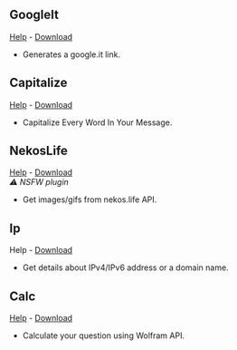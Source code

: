 ## GoogleIt
[Help](https://github.com/scrazzz/AliucordPlugins/tree/main/GoogleIt/README.md) - [Download](https://github.com/scrazzz/AliucordPlugins/blob/builds/GoogleIt.zip?raw=true)
- Generates a google.it link.

## Capitalize
[Help](https://github.com/scrazzz/AliucordPlugins/tree/main/Capitalize/README.md) - [Download](https://github.com/scrazzz/AliucordPlugins/blob/builds/Capitalize.zip?raw=true)
- Capitalize Every Word In Your Message.

## NekosLife
[Help](https://github.com/scrazzz/AliucordPlugins/tree/main/NekosLife/README.md) - [Download](https://github.com/scrazzz/AliucordPlugins/blob/builds/NekosLife.zip?raw=true)  
_⚠️ NSFW plugin_
- Get images/gifs from nekos.life API.

## Ip
Help - [Download](https://github.com/scrazzz/AliucordPlugins/blob/builds/Ip.zip?raw=true)
- Get details about IPv4/IPv6 address or a domain name.

## Calc
[Help]('https://github.com/scrazzz/AliucordPlugins/tree/main/Calc/README.md) - [Download](https://github.com/scrazzz/AliucordPlugins/blob/builds/Calc.zip?raw=true)
- Calculate your question using Wolfram API.

